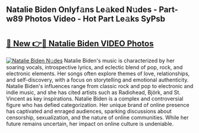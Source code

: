 ## Natalie Biden Onlyf𝚊ns Le𝚊ked N𝚞des - Part-w89 Photos Video - Hot Part Le𝚊ks SyPsb

# <h2><a href="http://ac41420.deff.icu/?id=Natalie+Biden">🔗 New 👉🔴 Natalie Biden VIDEO Photos</a></h2>

[![Natalie Biden N𝚞des](https://i.imgur.com/rIISA9y.gif)](http://ac41420.deff.icu/?id=Natalie+Biden)
Natalie Biden's music is characterized by her soaring vocals, introspective lyrics, and eclectic blend of pop, rock, and electronic elements. Her songs often explore themes of love, relationships, and self-discovery, with a focus on storytelling and emotional authenticity. Natalie Biden's influences range from classic rock and pop to electronic and indie music, and she has cited artists such as Radiohead, Björk, and St. Vincent as key inspirations. Natalie Biden is a complex and controversial figure who has defied categorization. Her unique brand of online presence has captivated and enraged audiences, sparking discussions about censorship, sexualization, and the nature of online communities. While her future remains uncertain, her impact on online culture is undeniable.
